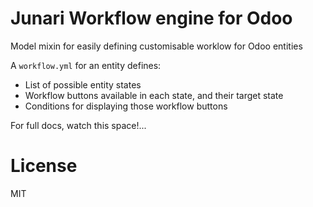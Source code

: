 # Junari Workflow engine for Odoo

Model mixin for easily defining customisable worklow for Odoo entities

A `workflow.yml` for an entity defines:

* List of possible entity states
* Workflow buttons available in each state, and their target state
* Conditions for displaying those workflow buttons

For full docs, watch this space!...

# License

MIT